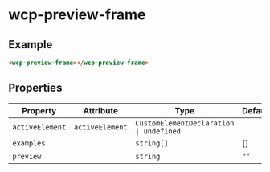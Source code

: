 # wcp-preview-frame

## Example

```html
<wcp-preview-frame></wcp-preview-frame>
```

## Properties

| Property        | Attribute       | Type                                    | Default |
|-----------------|-----------------|-----------------------------------------|---------|
| `activeElement` | `activeElement` | `CustomElementDeclaration \| undefined` |         |
| `examples`      |                 | `string[]`                              | []      |
| `preview`       |                 | `string`                                | ""      |
